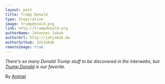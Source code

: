 ```yaml
---
layout: post
title: Trump Donald
type: Inspiration
image: trumpdonald.png
link: http://trumpdonald.org
authorName: Johannes Jakob
authorUrl: http://johjakob.de
authorGithub: JohJakob
remoteImage: true
---
```


_There's so many Donald Trump stuff to be discovered in the interwebs, but [Trump Donald](http://trumpdonald.org) is our favorite._

By [Animal](http://animal.cc)
